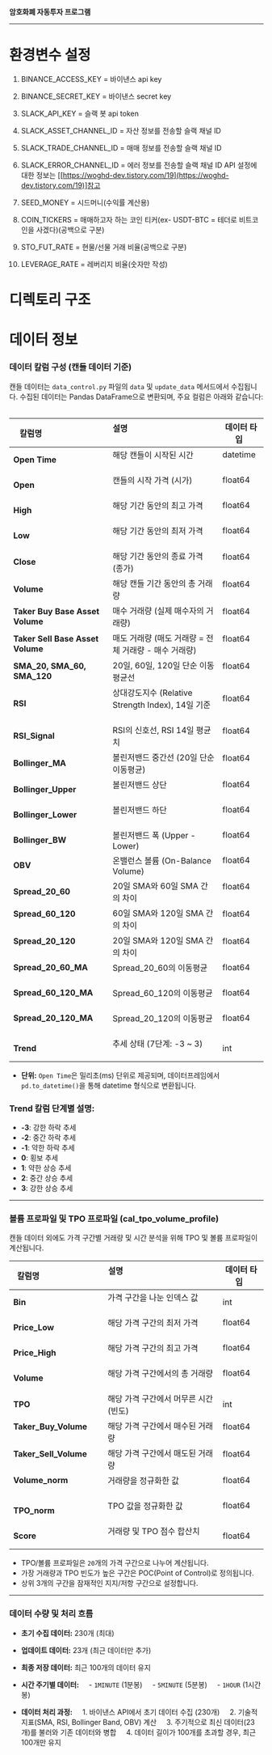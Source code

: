 **암호화폐 자동투자 프로그램**  

--------------------------------------------
# 환경변수 설정
1. BINANCE_ACCESS_KEY = 바이낸스 api key
2. BINANCE_SECRET_KEY = 바이낸스 secret key
3. SLACK_API_KEY = 슬랙 봇 api token
4. SLACK_ASSET_CHANNEL_ID = 자산 정보를 전송할 슬랙 채널 ID
5. SLACK_TRADE_CHANNEL_ID = 매매 정보를 전송할 슬랙 채널 ID
6. SLACK_ERROR_CHANNEL_ID = 에러 정보를 전송할 슬랙 채널 ID
API 설정에 대한 정보는 [[https://woghd-dev.tistory.com/19](https://woghd-dev.tistory.com/19)]참고

7. SEED_MONEY = 시드머니(수익률 계산용)
8. COIN_TICKERS = 매매하고자 하는 코인 티커(ex- USDT-BTC = 테더로 비트코인을 사겠다)(공백으로 구분)
9. STO_FUT_RATE = 현물/선물 거래 비율(공백으로 구분)
10. LEVERAGE_RATE = 레버리지 비율(숫자만 작성)

# 디렉토리 구조
  
# 데이터 정보
### **데이터 칼럼 구성 (캔들 데이터 기준)**  
  
캔들 데이터는 `data_control.py` 파일의 `data` 및 `update_data` 메서드에서 수집됩니다. 수집된 데이터는 Pandas DataFrame으로 변환되며, 주요 컬럼은 아래와 같습니다:  
  
| 칼럼명                              | 설명                                                     | 데이터 타입         |
| -------------------------------- | ------------------------------------------------------ | -------------- |
| **Open Time**                    | 해당 캔들이 시작된 시간                                          | datetime       |
| **Open**                         | 캔들의 시작 가격 (시가)                                         | float64        |
| **High**                         | 해당 기간 동안의 최고 가격                                        | float64        |
| **Low**                          | 해당 기간 동안의 최저 가격                                        | float64        |
| **Close**                        | 해당 기간 동안의 종료 가격 (종가)                                   | float64        |
| **Volume**                       | 해당 캔들 기간 동안의 총 거래량                                     | float64        |
| **Taker Buy Base Asset Volume**  | 매수 거래량 (실제 매수자의 거래량)                                   | float64        |
| **Taker Sell Base Asset Volume** | 매도 거래량 (매도 거래량 = 전체 거래량 - 매수 거래량)                      | float64        |
| **SMA_20, SMA_60, SMA_120**      | 20일, 60일, 120일 단순 이동평균선                                | float64        |
| **RSI**                          | 상대강도지수 (Relative Strength Index), 14일 기준               | float64        |
| **RSI_Signal**                   | RSI의 신호선, RSI 14일 평균치                                  | float64        |
| **Bollinger_MA**                 | 볼린저밴드 중간선 (20일 단순 이동평균)                                | float64        |
| **Bollinger_Upper**              | 볼린저밴드 상단                                               | float64        |
| **Bollinger_Lower**              | 볼린저밴드 하단                                               | float64        |
| **Bollinger_BW**                 | 볼린저밴드 폭 (Upper - Lower)                                | float64        |
| **OBV**                          | 온밸런스 볼륨 (On-Balance Volume)                            | float64        |
| **Spread_20_60**                 | 20일 SMA와 60일 SMA 간의 차이                               | float64        |
| **Spread_60_120**                | 60일 SMA와 120일 SMA 간의 차이                              | float64        |
| **Spread_20_120**                | 20일 SMA와 120일 SMA 간의 차이                              | float64        |
| **Spread_20_60_MA**              | Spread_20_60의 이동평균                                    | float64        |
| **Spread_60_120_MA**             | Spread_60_120의 이동평균                                   | float64        |
| **Spread_20_120_MA**             | Spread_20_120의 이동평균                                   | float64        |
| **Trend**                        | 추세 상태 (7단계: -3 ~ 3)                                  | int            |

- **단위:** `Open Time`은 밀리초(ms) 단위로 제공되며, 데이터프레임에서 `pd.to_datetime()`을 통해 datetime 형식으로 변환됩니다.  

### **Trend 칼럼 단계별 설명:**
- **-3**: 강한 하락 추세  
- **-2**: 중간 하락 추세  
- **-1**: 약한 하락 추세  
- **0**: 횡보 추세  
- **1**: 약한 상승 추세  
- **2**: 중간 상승 추세  
- **3**: 강한 상승 추세  

---
  
### **볼륨 프로파일 및 TPO 프로파일 (cal_tpo_volume_profile)**  
  
캔들 데이터 외에도 가격 구간별 거래량 및 시간 분석을 위해 TPO 및 볼륨 프로파일이 계산됩니다.  

| 칼럼명                             | 설명                                                     | 데이터 타입        |
| ------------------------------- | ------------------------------------------------------ | ------------- |
| **Bin**                         | 가격 구간을 나눈 인덱스 값                                        | int           |
| **Price_Low**                   | 해당 가격 구간의 최저 가격                                        | float64       |
| **Price_High**                  | 해당 가격 구간의 최고 가격                                        | float64       |
| **Volume**                      | 해당 가격 구간에서의 총 거래량                                      | float64       |
| **TPO**                         | 해당 가격 구간에서 머무른 시간(빈도)                                  | int           |
| **Taker_Buy_Volume**            | 해당 가격 구간에서 매수된 거래량                                     | float64       |
| **Taker_Sell_Volume**           | 해당 가격 구간에서 매도된 거래량                                     | float64       |
| **Volume_norm**                 | 거래량을 정규화한 값                                            | float64       |
| **TPO_norm**                    | TPO 값을 정규화한 값                                          | float64       |
| **Score**                       | 거래량 및 TPO 점수 합산치                                       | float64       |
- TPO/볼륨 프로파일은 `20`개의 가격 구간으로 나누어 계산됩니다.  
- 가장 거래량과 TPO 빈도가 높은 구간은 POC(Point of Control)로 정의됩니다.  
- 상위 3개의 구간을 잠재적인 지지/저항 구간으로 설정합니다.  
  
---
  
### **데이터 수량 및 처리 흐름**  
  
- **초기 수집 데이터:** 230개 (최대)  
- **업데이트 데이터:** 23개 (최근 데이터만 추가)  
- **최종 저장 데이터:** 최근 100개의 데이터 유지  
  
- **시간 주기별 데이터:**  
  - `1MINUTE` (1분봉)  
  - `5MINUTE` (5분봉)  
  - `1HOUR` (1시간봉)  
  
- **데이터 처리 과정:**  
  1. 바이낸스 API에서 초기 데이터 수집 (230개)  
  2. 기술적 지표(SMA, RSI, Bollinger Band, OBV) 계산  
  3. 주기적으로 최신 데이터(23개)를 불러와 기존 데이터와 병합  
  4. 데이터 길이가 100개를 초과할 경우, 최근 100개만 유지